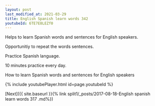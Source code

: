 ```yaml
---
layout: post
last_modified_at: 2021-03-29
title: English Spanish learn words 342 
youtubeId: 6TE7E8LEZf0
---
```

 
 
Helps to learn Spanish words and sentences for English speakers.

Opportunitiy to repeat the words sentences. 

Practice Spanish language. 
 
10 minutes practice every day. 
 
How to learn Spanish words and sentences for English speakers 
 
{% include youtubePlayer.html id=page.youtubeId %}
 
 
[Next]({{ site.baseurl }}{% link  split1/_posts/2017-08-18-English spanish learn words 317 .md%})
 
